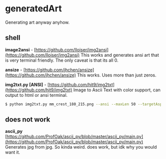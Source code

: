 # generatedArt

Generating art anyway anyhow.

## shell
**image2ansi** - [https://github.com/lloiser/img2ansi](https://github.com/lloiser/img2ansi)
This works and generates ansi art that is very terminal friendly. The only caveat is that its all 0.

**ansize** - [https://github.com/jhchen/ansize](https://github.com/jhchen/ansize)
This works. Uses more than just zeros.

**img2txt.py [ANSI]** - [https://github.com/hit9/img2txt](https://github.com/hit9/img2txt)
Image to Ascii Text with color support, can output to html or ansi terminal.
```bash
$ python img2txt.py mm_crest_180_215.png --ansi --maxLen 50 --targetAspect 0.5
```

## does not work
**ascii_py** [https://github.com/ProfOak/ascii_py/blob/master/ascii_py/main.py](https://github.com/ProfOak/ascii_py/blob/master/ascii_py/main.py)
Generates jpg from jpg. So kinda weird. does work, but idk why you would want it.